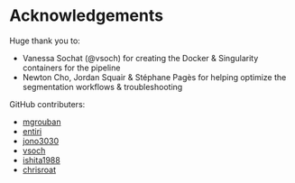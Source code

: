 # Acknowledgements

Huge thank you to:

 - Vanessa Sochat (@vsoch) for creating the Docker & Singularity
 containers for the pipeline
 - Newton Cho, Jordan Squair & Stéphane Pagès for helping 
 optimize the segmentation workflows & troubleshooting

GitHub contributers:

- [mgrouban](https://github.com/mgoubran)
- [entiri](https://github.com/entiri)
- [jono3030](https://github.com/jono3030)
- [vsoch](https://github.com/vsoch)
- [ishita1988](https://github.com/ishita1988)
- [chrisroat](https://github.com/chrisroat)
